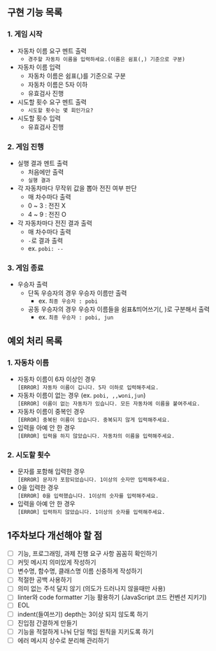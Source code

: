 ## 구현 기능 목록

### 1. 게임 시작

- 자동차 이름 요구 멘트 출력
  - `경주할 자동차 이름을 입력하세요.(이름은 쉼표(,) 기준으로 구분)`
- 자동차 이름 입력
  - 자동차 이름은 쉼표(,)를 기준으로 구분
  - 자동차 이름은 5자 이하
  - 유효검사 진행
- 시도할 횟수 요구 멘트 출력
  - `시도할 횟수는 몇 회인가요?`
- 시도할 횟수 입력
  - 유효검사 진행

### 2. 게임 진행

- 실행 결과 멘트 출력
  - 처음에만 출력
  - `실행 결과`
- 각 자동차마다 무작위 값을 뽑아 전진 여부 판단
  - 매 차수마다 출력
  - 0 ~ 3 : 전진 X
  - 4 ~ 9 : 전진 O
- 각 자동차마다 전진 결과 출력
  - 매 차수마다 출력
  - `-`로 결과 출력
  - ex. `pobi: --`

### 3. 게임 종료

- 우승자 출력
  - 단독 우승자의 경우 우승자 이름만 출력
    - ex. `최종 우승자 : pobi`
  - 공동 우승자의 경우 우승자 이름들을 쉼표&띄어쓰기(, )로 구분해서 출력
    - ex. `최종 우승자 : pobi, jun`

## 예외 처리 목록

### 1. 자동차 이름

- 자동차 이름이 6자 이상인 경우  
  `[ERROR] 자동차 이름이 깁니다. 5자 이하로 입력해주세요.`
- 자동차 이름이 없는 경우 (ex. `pobi, ,,woni,jun`)  
  `[ERROR] 이름이 없는 자동차가 있습니다. 모든 자동차에 이름을 붙여주세요.`
- 자동차 이름이 중복인 경우  
  `[ERROR] 중복된 이름이 있습니다. 중복되지 않게 입력해주세요.`
- 입력을 아예 안 한 경우  
  `[ERROR] 입력을 하지 않았습니다. 자동차의 이름을 입력해주세요.`

### 2. 시도할 횟수

- 문자를 포함해 입력한 경우  
  `[ERROR] 문자가 포함되었습니다. 1이상의 숫자만 입력해주세요.`
- 0을 입력한 경우  
  `[ERROR] 0을 입력했습니다. 1이상의 숫자를 입력해주세요.`
- 입력을 아예 안 한 경우  
  `[ERROR] 입력하지 않았습니다. 1이상의 숫자를 입력해주세요.`

## 1주차보다 개선해야 할 점

- [ ] 기능, 프로그래밍, 과제 진행 요구 사항 꼼꼼히 확인하기
- [ ] 커밋 메시지 의미있게 작성하기
- [ ] 변수명, 함수명, 클래스명 이름 신중하게 작성하기
- [ ] 적절한 공백 사용하기
- [ ] 의미 없는 주석 달지 않기 (의도가 드러나지 않을때만 사용)
- [ ] linter와 code formatter 기능 활용하기 (JavaScript 코드 컨벤션 지키기)
- [ ] EOL
- [ ] indent(들여쓰기) depth는 3이상 되지 않도록 하기
- [ ] 진입점 간결하게 만들기
- [ ] 기능을 적절하게 나눠 단일 책임 원칙을 지키도록 하기
- [ ] 에러 메시지 상수로 분리해 관리하기
